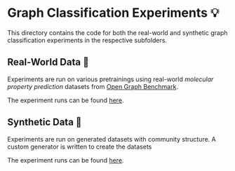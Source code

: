 # Graph Classification Experiments 💡

This directory contains the code for both the real-world and synthetic graph classification experiments in the respective subfolders.

## Real-World Data 🍄

Experiments are run on various pretrainings using real-world _molecular property prediction_ datasets from [Open Graph Benchmark](https://ogb.stanford.edu). 

The experiment runs can be found [here](https://www.comet.ml/graph-net-experiments/graph-classification).

## Synthetic Data 🗿

Experiments are run on generated datasets with community structure. A custom generator is written to create the datasets

The experiment runs can be found [here](https://www.comet.ml/graph-net-experiments/graph-classification-synthetic).
